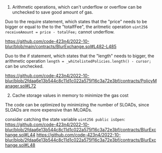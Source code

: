 1. Arithmetic operations, which can't underflow or overflow can be unchecked to save good amount of gas.

Duo to the require statement, which states that the "price" needs to be bigger or equal to the to the "totalfFee",
the aritmetic operation `uint256 receiveAmount = price - totalFee;` cannot underflow.

https://github.com/code-423n4/2022-10-blur/blob/main/contracts/BlurExchange.sol#L482-L485

Duo to the if statement, which states that the "length" needs to bigger, the arithmetic operation `length = _whitelistedPolicies.length() - cursor;` can be unchecked.

https://github.com/code-423n4/2022-10-blur/blob/2fdaa6e13b544c8c11d1c022a575f16c3a72e3bf/contracts/PolicyManager.sol#L72

2.  Cache storage values in memory to minimize the gas cost

The code can be optimized by minimizing the number of SLOADs, since SLOADs are more expensive than MLOADs.

consider catching the state variable `uint256 public isOpen`:
https://github.com/code-423n4/2022-10-blur/blob/2fdaa6e13b544c8c11d1c022a575f16c3a72e3bf/contracts/BlurExchange.sol#L44
https://github.com/code-423n4/2022-10-blur/blob/2fdaa6e13b544c8c11d1c022a575f16c3a72e3bf/contracts/BlurExchange.sol#L48